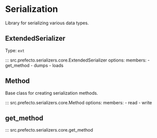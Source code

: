 # Serialization

Library for serializing various data types.

## ExtendedSerializer

Type: `ext`

::: src.prefecto.serializers.core.ExtendedSerializer
    options:
        members:
            - get_method
            - dumps
            - loads

## Method

Base class for creating serialization methods.

::: src.prefecto.serializers.core.Method
    options:
        members:
            - read
            - write

## get_method

::: src.prefecto.serializers.core.get_method
